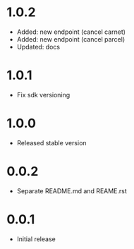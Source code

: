 # 1.0.2

- Added: new endpoint (cancel carnet)
- Added: new endpoint (cancel parcel)
- Updated: docs

# 1.0.1

- Fix sdk versioning

# 1.0.0

- Released stable version

# 0.0.2

- Separate README.md and REAME.rst

# 0.0.1

- Initial release
